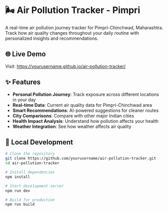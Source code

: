 # 🌬️ Air Pollution Tracker - Pimpri

A real-time air pollution journey tracker for Pimpri-Chinchwad, Maharashtra. Track how air quality changes throughout your daily routine with personalized insights and recommendations.

## 🌐 Live Demo
Visit: https://yourusername.github.io/air-pollution-tracker/

## ✨ Features

- **Personal Pollution Journey**: Track exposure across different locations in your day
- **Real-time Data**: Current air quality data for Pimpri-Chinchwad area
- **Smart Recommendations**: AI-powered suggestions for cleaner routes
- **City Comparisons**: Compare with other major Indian cities
- **Health Impact Analysis**: Understand how pollution affects your health
- **Weather Integration**: See how weather affects air quality

## 🚀 Local Development

```bash
# Clone the repository
git clone https://github.com/yourusername/air-pollution-tracker.git
cd air-pollution-tracker

# Install dependencies
npm install

# Start development server
npm run dev

# Build for production
npm run build
